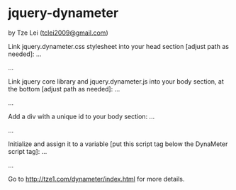 jquery-dynameter
================

by Tze Lei (tclei2009@gmail.com)


Link jquery.dynameter.css stylesheet into your head section [adjust path as needed]:
...
<link rel="stylesheet" type="text/css" href="css/jquery.dynameter.css">
...

Link jquery core library and jquery.dynameter.js into your body section, at the bottom [adjust path as needed]:
...
<script type="text/javascript" src="http://cdnjs.cloudflare.com/ajax/libs/jquery/1.10.2/jquery.min.js"></script>
<script type="text/javascript" src="js/jquery.dynameter.js"></script>
...

Add a div with a unique id to your body section:
...
<div id="#meterDiv"></div>
...

Initialize and assign it to a variable [put this script tag below the DynaMeter script tag]:
...
<script type="text/javascript">
  $( function () {
    $myMeter = $('#meterDiv').dynameter({
      label: 'My Meter',
      value: 50,
      min: 0,
      max: 100,
      unit: 'things'
    });
  });
</script>
...

Go to http://tze1.com/dynameter/index.html for more details.
